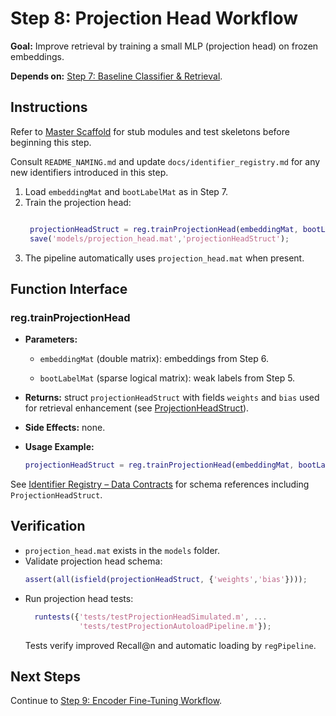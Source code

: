 # Step 8: Projection Head Workflow

**Goal:** Improve retrieval by training a small MLP (projection head) on frozen embeddings.

**Depends on:** [Step 7: Baseline Classifier & Retrieval](step07_baseline_classifier.md).

## Instructions
Refer to [Master Scaffold](master_scaffold.md) for stub modules and test skeletons before beginning this step.

Consult `README_NAMING.md` and update `docs/identifier_registry.md` for any new identifiers introduced in this step.

1. Load `embeddingMat` and `bootLabelMat` as in Step 7.
2. Train the projection head:
   ```matlab

    projectionHeadStruct = reg.trainProjectionHead(embeddingMat, bootLabelMat);
    save('models/projection_head.mat','projectionHeadStruct');

   ```
3. The pipeline automatically uses `projection_head.mat` when present.

## Function Interface

### reg.trainProjectionHead
- **Parameters:**

  - `embeddingMat` (double matrix): embeddings from Step 6.

  - `bootLabelMat` (sparse logical matrix): weak labels from Step 5.
- **Returns:** struct `projectionHeadStruct` with fields `weights` and `bias` used for retrieval enhancement (see [ProjectionHeadStruct](identifier_registry.md#projectionheadstruct)).
- **Side Effects:** none.
- **Usage Example:**
  ```matlab
  projectionHeadStruct = reg.trainProjectionHead(embeddingMat, bootLabelMat);


  ```

See [Identifier Registry – Data Contracts](identifier_registry.md#data-contracts) for schema references including `ProjectionHeadStruct`.


## Verification
- `projection_head.mat` exists in the `models` folder.
- Validate projection head schema:
  ```matlab
  assert(all(isfield(projectionHeadStruct, {'weights','bias'})));
  ```
- Run projection head tests:
  ```matlab
    runtests({'tests/testProjectionHeadSimulated.m', ...
              'tests/testProjectionAutoloadPipeline.m'});
  ```
  Tests verify improved Recall@n and automatic loading by `regPipeline`.

## Next Steps
Continue to [Step 9: Encoder Fine-Tuning Workflow](step09_encoder_finetuning.md).
